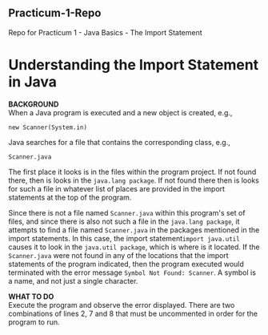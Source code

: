 ## Practicum-1-Repo
Repo for Practicum 1 - Java Basics - The Import Statement
# Understanding the Import Statement in Java

**BACKGROUND**<br>
When a Java program is executed and a new object is
created, e.g., 

`new Scanner(System.in)`

Java searches
for a file that contains the corresponding class,
e.g., 

`Scanner.java`

The first place it looks is in the files within
the program project. If not found there, then is looks
in the `java.lang package`. If not found there then is
looks for such a file in whatever list of places are
provided in the import statements at the top of the
program. 

Since there is not a file named `Scanner.java`
within this program's set of files, and since there
is also not such a file in the `java.lang package`, it
attempts to find a file named `Scanner.java` in the packages mentioned
in the import statements. In this case, the import
statement`import java.util` causes it to look in
the `java.util package`, which is where is it located.
If the `Scanner.java` were not found in any of the 
locations that the import statements of the program
indicated, then the program executed would terminated
with the error message `Symbol Not Found: Scanner`.
A symbol is a name, and not just a single character.

**WHAT TO DO**<br>
Execute the program and observe the error displayed. There are
two combinations of lines 2, 7 and 8 that must be uncommented
in order for the program to run.
